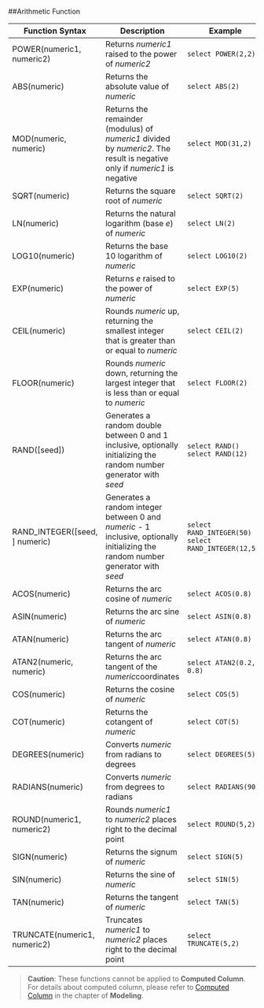 ##Arithmetic Function

| Function Syntax                | Description                               | Example                                  | Return                                   |
| ------------------------------ | ---------------------------------------- | ---------------------------------------- | ---------------------------------------- |
| POWER(numeric1, numeric2)      | Returns *numeric1* raised to the power of *numeric2* | ```select POWER(2,2)```                  | ```4.0```                                |
| ABS(numeric)                   | Returns the absolute value of *numeric*  | ```select ABS(2)```                      | ```2```                                  |
| MOD(numeric, numeric)          | Returns the remainder (modulus) of *numeric1* divided by *numeric2*. The result is negative only if *numeric1* is negative | ```select MOD(31,2)```                   | ```1```                                  |
| SQRT(numeric)                  | Returns the square root of *numeric*     | ```select SQRT(2)```                     | ```1.4142135623730951```                 |
| LN(numeric)                    | Returns the natural logarithm (base *e*) of *numeric* | ```select LN(2)```                       | ```0.6931471805599453```                 |
| LOG10(numeric)                 | Returns the base 10 logarithm of *numeric* | ```select LOG10(2)```                    | ```0.3010299956639812```                 |
| EXP(numeric)                   | Returns *e* raised to the power of *numeric* | ```select EXP(5)```                      | ```148.4131591025766```                  |
| CEIL(numeric)                  | Rounds *numeric* up, returning the smallest integer that is greater than or equal to *numeric* | ``select CEIL(2)``                       | ```2```                                  |
| FLOOR(numeric)                 | Rounds *numeric* down, returning the largest integer that is less than or equal to *numeric* | ```select FLOOR(2)```                    | ```2```                                  |
| RAND([seed])                   | Generates a random double between 0 and 1 inclusive, optionally initializing the random number generator with *seed* | ```select RAND() ```             ```select RAND(12)``` | ```0.012645349183058374```, ```0.41372242023394334``` |
| RAND_INTEGER([seed, ] numeric) | Generates a random integer between 0 and *numeric* - 1 inclusive, optionally initializing the random number generator with *seed* | ```select RAND_INTEGER(50)```       ```select RAND_INTEGER(12,50)``` | ```1```, ```12```                        |
| ACOS(numeric)                  | Returns the arc cosine of *numeric*      | ```select ACOS(0.8)```                   | ```0.6435011087932843```                 |
| ASIN(numeric)                  | Returns the arc sine of *numeric*        | ```select ASIN(0.8)```                   | ```0.9272952180016123```                 |
| ATAN(numeric)                  | Returns the arc tangent of *numeric*     | ```select ATAN(0.8)```                   | ```0.6747409422235527```                 |
| ATAN2(numeric, numeric)        | Returns the arc tangent of the *numeric*coordinates | ```select ATAN2(0.2, 0.8)```             | ```0.24497866312686414```                |
| COS(numeric)                   | Returns the cosine of *numeric*          | ```select COS(5)```                      | ```0.28366218546322625```                |
| COT(numeric)                   | Returns the cotangent of *numeric*       | ```select COT(5)```                      | ```-0.2958129155327455```                |
| DEGREES(numeric)               | Converts *numeric* from radians to degrees | ```select DEGREES(5)```                  | ```286.4788975654116```                  |
| RADIANS(numeric)               | Converts *numeric* from degrees to radians | ```select RADIANS(90)```                 | ```1.5707963267948966```                 |
| ROUND(numeric1, numeric2)      | Rounds *numeric1* to *numeric2* places right to the decimal point | ```select ROUND(5,2)```                  | ```5```                                  |
| SIGN(numeric)                  | Returns the signum of *numeric*          | ```select SIGN(5)```                     | ```1```                                  |
| SIN(numeric)                   | Returns the sine of *numeric*            | ```select SIN(5)```                      | ```-0.9589242746631385```                |
| TAN(numeric)                   | Returns the tangent of *numeric*         | ```select TAN(5)```                      | ```-3.380515006246586```                 |
| TRUNCATE(numeric1, numeric2)   | Truncates *numeric1* to *numeric2* places right to the decimal point | ```select TRUNCATE(5,2)```               | ```5```                                  |

> **Caution**: These functions cannot be applied to **Computed Column**. For details about computed column, please refer to [Computed Column](../../model/computed_column/README.en.md) in the chapter of **Modeling**.
